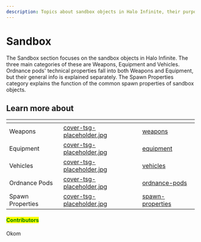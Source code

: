 ```yaml
---
description: Topics about sandbox objects in Halo Infinite, their purposes and properties.
---
```


# Sandbox

The Sandbox section focuses on the sandbox objects in Halo Infinite. The three main categories of these are Weapons, Equipment and Vehicles. Ordnance pods' technical properties fall into both Weapons and Equipment, but their general info is explained separately. The Spawn Properties category explains the function of the common spawn properties of sandbox objects.



## Learn more about

<table data-view="cards"><thead><tr><th></th><th data-hidden data-card-cover data-type="files"></th><th data-hidden data-card-target data-type="content-ref"></th></tr></thead><tbody><tr><td>Weapons</td><td><a href="../../../.gitbook/assets/cover-tsg-placeholder.jpg">cover-tsg-placeholder.jpg</a></td><td><a href="weapons/">weapons</a></td></tr><tr><td>Equipment</td><td><a href="../../../.gitbook/assets/cover-tsg-placeholder.jpg">cover-tsg-placeholder.jpg</a></td><td><a href="equipment/">equipment</a></td></tr><tr><td>Vehicles</td><td><a href="../../../.gitbook/assets/cover-tsg-placeholder.jpg">cover-tsg-placeholder.jpg</a></td><td><a href="vehicles/">vehicles</a></td></tr><tr><td>Ordnance Pods</td><td><a href="../../../.gitbook/assets/cover-tsg-placeholder.jpg">cover-tsg-placeholder.jpg</a></td><td><a href="ordnance-pods/">ordnance-pods</a></td></tr><tr><td>Spawn Properties</td><td><a href="../../../.gitbook/assets/cover-tsg-placeholder.jpg">cover-tsg-placeholder.jpg</a></td><td><a href="spawn-properties/">spawn-properties</a></td></tr></tbody></table>



#### <mark style="color:green;">Contributors</mark>

Okom
